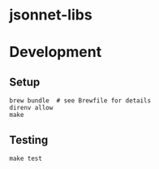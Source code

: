 # jsonnet-libs


# Development

## Setup

```
brew bundle  # see Brewfile for details
direnv allow
make
```

## Testing

```
make test
```

